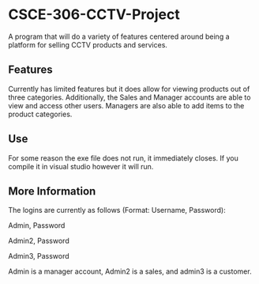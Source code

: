 # CSCE-306-CCTV-Project

A program that will do a variety of features centered around being a platform for selling CCTV products and services.

## Features

Currently has limited features but it does allow for viewing products out of three categories. Additionally, the Sales and Manager accounts are able to view and access other users. Managers are also able to add items to the product categories.

## Use

For some reason the exe file does not run, it immediately closes. If you compile it in visual studio however it will run. 

## More Information

The logins are currently as follows (Format: Username, Password):

Admin, Password

Admin2, Password

Admin3, Password


Admin is a manager account, Admin2 is a sales, and admin3 is a customer. 

